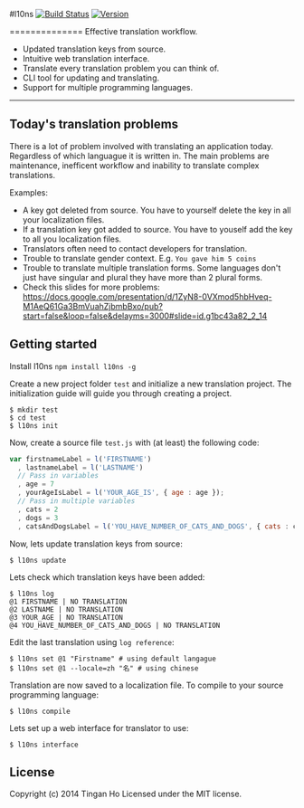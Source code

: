 
#l10ns 
[![Build Status](http://img.shields.io/travis/tinganho/l10ns.svg?style=flat-square)](https://travis-ci.org/tinganho/l10ns)
[![Version](https://img.shields.io/npm/v/l10ns.svg?style=flat-square)](https://www.npmjs.org/package/l10ns)

==============
Effective translation workflow.

* Updated translation keys from source.
* Intuitive web translation interface.
* Translate every translation problem you can think of.
* CLI tool for updating and translating.
* Support for multiple programming languages.

----

## Today's translation problems
There is a lot of problem involved with translating an application today. Regardless of which languague it is written in. The main problems are maintenance, inefficent workflow and inability to translate complex translations.

Examples:

* A key got deleted from source. You have to yourself delete the key in all your localization files.
* If a translation key got added to source. You have to youself add the key to all you localization files.
* Translators often need to contact developers for translation.
* Trouble to translate gender context. E.g. `You gave him 5 coins`
* Trouble to translate multiple translation forms. Some languages don't just have singular and plural they have more than 2 plural forms.
* Check this slides for more problems: https://docs.google.com/presentation/d/1ZyN8-0VXmod5hbHveq-M1AeQ61Ga3BmVuahZjbmbBxo/pub?start=false&loop=false&delayms=3000#slide=id.g1bc43a82_2_14

## Getting started

Install l10ns `npm install l10ns -g`

Create a new project folder `test` and initialize a new translation project. The initialization guide will guide you through creating a project.
```
$ mkdir test
$ cd test
$ l10ns init
```
Now, create a source file `test.js` with (at least) the following code:
``` javascript
var firstnameLabel = l('FIRSTNAME')
  , lastnameLabel = l('LASTNAME')
  // Pass in variables
  , age = 7
  , yourAgeIsLabel = l('YOUR_AGE_IS', { age : age });
  // Pass in multiple variables
  , cats = 2
  , dogs = 3
  , catsAndDogsLabel = l('YOU_HAVE_NUMBER_OF_CATS_AND_DOGS', { cats : cats, dogs : dogs});
```
Now, lets update translation keys from source:
```
$ l10ns update
```
Lets check which translation keys have been added:
```
$ l10ns log
@1 FIRSTNAME | NO TRANSLATION
@2 LASTNAME | NO TRANSLATION
@3 YOUR_AGE | NO TRANSLATION
@4 YOU_HAVE_NUMBER_OF_CATS_AND_DOGS | NO TRANSLATION
```
Edit the last translation using `log reference`:
```
$ l10ns set @1 "Firstname" # using default langague
$ l10ns set @1 --locale=zh "名" # using chinese
```
Translation are now saved to a localization file. To compile to your source programming language:
```
$ l10ns compile
```
Lets set up a web interface for translator to use:
```
$ l10ns interface
```

## License
Copyright (c) 2014 Tingan Ho
Licensed under the MIT license.
